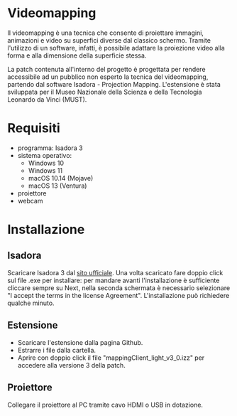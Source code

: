 # Videomapping #
Il videomapping è una tecnica che consente di proiettare immagini, animazioni e video su superfici diverse dal classico schermo. Tramite l'utilizzo di un software, infatti, è possibile adattare la proiezione video alla forma e alla dimensione della superficie stessa.

La patch contenuta all'interno del progetto è progettata per rendere accessibile ad un pubblico non esperto la tecnica del videomapping, partendo dal software Isadora - Projection Mapping.
L'estensione è stata sviluppata per il Museo Nazionale della Scienza e della Tecnologia Leonardo da Vinci (MUST).

# Requisiti
  - programma:
    Isadora 3 
  - sistema operativo:
    - Windows 10
    - Windows 11
    - macOS 10.14 (Mojave)
    - macOS 13 (Ventura)
  - proiettore
  - webcam

# Installazione

## Isadora
Scaricare Isadora 3 dal [sito ufficiale](https://troikatronix.com/get-it/). Una volta scaricato fare doppio click sul file .exe per installare: per mandare avanti l'installazione è sufficiente cliccare sempre su Next, nella seconda schermata è necessario selezionare "I accept the terms in the license Agreement". L'installazione può richiedere qualche minuto.

## Estensione
- Scaricare l'estensione dalla pagina Github.
- Estrarre i file dalla cartella.
- Aprire con doppio click il file "mappingClient_light_v3_0.izz" per accedere alla versione 3 della patch.

## Proiettore
Collegare il proiettore al PC tramite cavo HDMI o USB in dotazione.


<!--
## Come usare l'estensione
show stages 
1. MAPPING
      - creare le forme
      - ridimensionare le forme
      - muovere le forme
2. PERSONALIZZAZIONE
      - inserire contenuti (disabled color, immagini/video, effetti)
      - contenuti personalizzati (installazione webcam, registratore, contenuti live, inserire)
## licenza
## esempi
1. MAPPING
      - creare le forme
      - ridimensionare le forme
      - muovere le forme
2. PERSONALIZZAZIONE
      - inserire contenuti 
      - sequence
      - animate picture
      - contenuti personalizzati 
## errori nell'utilizzo
   - se scompare la patch 
   - webcam non funziona
-->  
